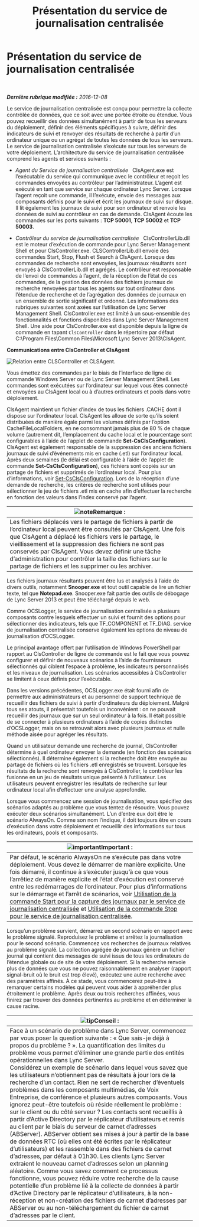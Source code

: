 ﻿---
title: Présentation du service de journalisation centralisée
TOCTitle: Présentation du service de journalisation centralisée
ms:assetid: 975718a0-f3e3-404d-9453-6224e73bfdd0
ms:mtpsurl: https://technet.microsoft.com/fr-fr/library/JJ688145(v=OCS.15)
ms:contentKeyID: 49891456
ms.date: 12/10/2016
mtps_version: v=OCS.15
ms.translationtype: HT
---

# Présentation du service de journalisation centralisée

 

_**Dernière rubrique modifiée :** 2016-12-08_

Le service de journalisation centralisée est conçu pour permettre la collecte contrôlée de données, que ce soit avec une portée étroite ou étendue. Vous pouvez recueillir des données simultanément à partir de tous les serveurs du déploiement, définir des éléments spécifiques à suivre, définir des indicateurs de suivi et renvoyer des résultats de recherche à partir d’un ordinateur unique ou un agrégat de toutes les données de tous les serveurs. Le service de journalisation centralisée s’exécute sur tous les serveurs de votre déploiement. L’architecture du service de journalisation centralisée comprend les agents et services suivants :

  - *Agent du Service de journalisation centralisée*   ClsAgent.exe est l’exécutable du service qui communique avec le contrôleur et reçoit les commandes envoyées au contrôleur par l’administrateur. L’agent est exécuté en tant que service sur chaque ordinateur Lync Server. Lorsque l’agent reçoit une commande, il l’exécute, envoie des messages aux composants définis pour le suivi et écrit les journaux de suivi sur disque. Il lit également les journaux de suivi pour son ordinateur et renvoie les données de suivi au contrôleur en cas de demande. ClsAgent écoute les commandes sur les ports suivants : **TCP 50001**, **TCP 50002** et **TCP 50003**.

  - *Contrôleur du service de journalisation centralisée*   ClsControllerLib.dll est le moteur d’exécution de commande pour Lync Server Management Shell et pour ClsController.exe. CLSControllerLib.dll envoie des commandes Start, Stop, Flush et Search à ClsAgent. Lorsque des commandes de recherche sont envoyées, les journaux résultants sont envoyés à ClsControllerLib.dll et agrégés. Le contrôleur est responsable de l’envoi de commandes à l’agent, de la réception de l’état de ces commandes, de la gestion des données des fichiers journaux de recherche renvoyées par tous les agents sur tout ordinateur dans l’étendue de recherche et de l’agrégation des données de journaux en un ensemble de sortie significatif et ordonné. Les informations des rubriques suivantes sont axées sur l’utilisation de Lync Server Management Shell. ClsController.exe est limité à un sous-ensemble des fonctionnalités et fonctions disponibles dans Lync Server Management Shell. Une aide pour ClsController.exe est disponible depuis la ligne de commande en tapant `ClsController` dans le répertoire par défaut C:\\Program Files\\Common Files\\Microsoft Lync Server 2013\\ClsAgent.

**Communications entre ClsController et ClsAgent**

![Relation entre CLSController et CLSAgent.](images/JJ688145.68c90811-5cf9-4a84-95b7-ea9ffc61eac4(OCS.15).jpg "Relation entre CLSController et CLSAgent.")

Vous émettez des commandes par le biais de l’interface de ligne de commande Windows Server ou de Lync Server Management Shell. Les commandes sont exécutées sur l’ordinateur sur lequel vous êtes connecté et envoyées au ClsAgent local ou à d’autres ordinateurs et pools dans votre déploiement.

ClsAgent maintient un fichier d’index de tous les fichiers .CACHE dont il dispose sur l’ordinateur local. ClsAgent les alloue de sorte qu’ils soient distribuées de manière égale parmi les volumes définis par l’option CacheFileLocalFolders, en ne consommant jamais plus de 80 % de chaque volume (autrement dit, l’emplacement du cache local et le pourcentage sont configurables à l’aide de l’applet de commande **Set-CsClsConfiguration**). ClsAgent est également responsable de la suppression des anciens fichiers journaux de suivi d’événements mis en cache (.etl) sur l’ordinateur local. Après deux semaines (le délai est configurable à l’aide de l’applet de commande **Set-CsClsConfiguration**), ces fichiers sont copiés sur un partage de fichiers et supprimés de l’ordinateur local. Pour plus d’informations, voir [Set-CsClsConfiguration](https://docs.microsoft.com/en-us/powershell/module/skype/Set-CsClsConfiguration). Lors de la réception d’une demande de recherche, les critères de recherche sont utilisés pour sélectionner le jeu de fichiers .etl mis en cache afin d’effectuer la recherche en fonction des valeurs dans l’index conservé par l’agent.

<table>
<thead>
<tr class="header">
<th><img src="images/Gg398920.note(OCS.15).gif" title="note" alt="note" />Remarque :</th>
</tr>
</thead>
<tbody>
<tr class="odd">
<td>Les fichiers déplacés vers le partage de fichiers à partir de l’ordinateur local peuvent être consultés par ClsAgent. Une fois que ClsAgent a déplacé les fichiers vers le partage, le vieillissement et la suppression des fichiers ne sont pas conservés par ClsAgent. Vous devez définir une tâche d’administration pour contrôler la taille des fichiers sur le partage de fichiers et les supprimer ou les archiver.</td>
</tr>
</tbody>
</table>


Les fichiers journaux résultants peuvent être lus et analysés à l’aide de divers outils, notamment **Snooper.exe** et tout outil capable de lire un fichier texte, tel que **Notepad.exe**. Snooper.exe fait partie des outils de débogage de Lync Server 2013 et peut être téléchargé depuis le web.

Comme OCSLogger, le service de journalisation centralisée a plusieurs composants contre lesquels effectuer un suivi et fournit des options pour sélectionner des indicateurs, tels que TF\_COMPONENT et TF\_DIAG. service de journalisation centralisée conserve également les options de niveau de journalisation d’OCSLogger.

Le principal avantage offert par l’utilisation de Windows PowerShell par rapport au ClsController de ligne de commande est le fait que vous pouvez configurer et définir de nouveaux scénarios à l’aide de fournisseurs sélectionnés qui ciblent l’espace à problème, les indicateurs personnalisés et les niveaux de journalisation. Les scénarios accessibles à ClsController se limitent à ceux définis pour l’exécutable.

Dans les versions précédentes, OCSLogger.exe était fourni afin de permettre aux administrateurs et au personnel de support technique de recueillir des fichiers de suivi à partir d’ordinateurs du déploiement. Malgré tous ses atouts, il présentait toutefois un inconvénient : on ne pouvait recueillir des journaux que sur un seul ordinateur à la fois. Il était possible de se connecter à plusieurs ordinateurs à l’aide de copies distinctes d’OCSLogger, mais on se retrouvait alors avec plusieurs journaux et nulle méthode aisée pour agréger les résultats.

Quand un utilisateur demande une recherche de journal, ClsController détermine à quel ordinateur envoyer la demande (en fonction des scénarios sélectionnés). Il détermine également si la recherche doit être envoyée au partage de fichiers où les fichiers .etl enregistrés se trouvent. Lorsque les résultats de la recherche sont renvoyés à ClsController, le contrôleur les fusionne en un jeu de résultats unique présenté à l’utilisateur. Les utilisateurs peuvent enregistrer les résultats de recherche sur leur ordinateur local afin d’effectuer une analyse approfondie.

Lorsque vous commencez une session de journalisation, vous spécifiez des scénarios adaptés au problème que vous tentez de résoudre. Vous pouvez exécuter deux scénarios simultanément. L’un d’entre eux doit être le scénario AlwaysOn. Comme son nom l’indique, il doit toujours être en cours d’exécution dans votre déploiement et recueillir des informations sur tous les ordinateurs, pools et composants.

<table>
<thead>
<tr class="header">
<th><img src="images/Gg425917.important(OCS.15).gif" title="important" alt="important" />Important :</th>
</tr>
</thead>
<tbody>
<tr class="odd">
<td>Par défaut, le scénario AlwaysOn ne s’exécute pas dans votre déploiement. Vous devez le démarrer de manière explicite. Une fois démarré, il continue à s’exécuter jusqu’à ce que vous l’arrêtiez de manière explicite et l’état d’exécution est conservé entre les redémarrages de l’ordinateur. Pour plus d’informations sur le démarrage et l’arrêt de scénarios, voir <a href="lync-server-2013-using-start-for-the-centralized-logging-service-to-capture-logs.md">Utilisation de la commande Start pour la capture des journaux par le service de journalisation centralisée</a> et <a href="lync-server-2013-using-stop-for-the-centralized-logging-service.md">Utilisation de la commande Stop pour le service de journalisation centralisée</a>.</td>
</tr>
</tbody>
</table>


Lorsqu’un problème survient, démarrez un second scénario en rapport avec le problème signalé. Reproduisez le problème et arrêtez la journalisation pour le second scénario. Commencez vos recherches de journaux relatives au problème signalé. La collection agrégée de journaux génère un fichier journal qui contient des messages de suivi issus de tous les ordinateurs de l’étendue globale ou de site de votre déploiement. Si la recherche renvoie plus de données que vous ne pouvez raisonnablement en analyser (rapport signal-bruit où le bruit est trop élevé), exécutez une autre recherche avec des paramètres affinés. À ce stade, vous commencerez peut-être à remarquer certains modèles qui peuvent vous aider à appréhender plus étroitement le problème. Après deux ou trois recherches affinées, vous finirez par trouver des données pertinentes au problème et en déterminer la cause racine.

<table>
<thead>
<tr class="header">
<th><img src="images/JJ205025.tip(OCS.15).gif" title="tip" alt="tip" />Conseil :</th>
</tr>
</thead>
<tbody>
<tr class="odd">
<td>Face à un scénario de problème dans Lync Server, commencez par vous poser la question suivante : « Que sais-je déjà à propos du problème ? ». La quantification des limites du problème vous permet d’éliminer une grande partie des entités opérationnelles dans Lync Server.<br />
Considérez un exemple de scénario dans lequel vous savez que les utilisateurs n’obtiennent pas de résultats à jour lors de la recherche d’un contact. Rien ne sert de rechercher d’éventuels problèmes dans les composants multimédias, de Voix Entreprise, de conférence et plusieurs autres composants. Vous ignorez peut-être toutefois où réside réellement le problème : sur le client ou du côté serveur ? Les contacts sont recueillis à partir d’Active Directory par le réplicateur d’utilisateurs et remis au client par le biais du serveur de carnet d’adresses (ABServer). ABServer obtient ses mises à jour à partir de la base de données RTC (où elles ont été écrites par le réplicateur d’utilisateurs) et les rassemble dans des fichiers de carnet d’adresses, par défaut à 01h30. Les clients Lync Server extraient le nouveau carnet d’adresses selon un planning aléatoire. Comme vous savez comment ce processus fonctionne, vous pouvez réduire votre recherche de la cause potentielle d’un problème lié à la collecte de données à partir d’Active Directory par le réplicateur d’utilisateurs, à la non-réception et non-création des fichiers de carnet d’adresses par ABServer ou au non-téléchargement du fichier de carnet d’adresses par le client.</td>
</tr>
</tbody>
</table>

